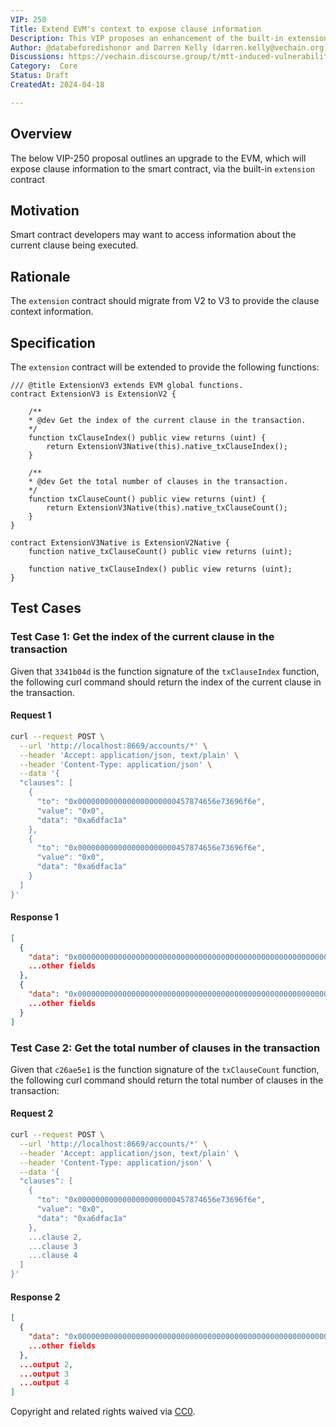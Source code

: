 ```yaml
---
VIP: 250
Title: Extend EVM's context to expose clause information
Description: This VIP proposes an enhancement of the built-in extension contract to provide information about the clauses in the current transaction.
Author: @databeforedishonor and Darren Kelly (darren.kelly@vechain.org)
Discussions: https://vechain.discourse.group/t/mtt-induced-vulnerabilities-in-randomized-events/88
Category:  Core
Status: Draft
CreatedAt: 2024-04-18

---
```


## Overview

The below VIP-250 proposal outlines an upgrade to the EVM, which will expose clause information to the smart contract, via the built-in `extension` contract
  
## Motivation

Smart contract developers may want to access information about the current clause being executed.

## Rationale

The `extension` contract should migrate from V2 to V3 to provide the clause context information.
  
## Specification

The `extension` contract will be extended to provide the following functions:  

```solidity
/// @title ExtensionV3 extends EVM global functions.
contract ExtensionV3 is ExtensionV2 {

    /**
    * @dev Get the index of the current clause in the transaction.
    */
    function txClauseIndex() public view returns (uint) {
        return ExtensionV3Native(this).native_txClauseIndex();
    }

    /**
    * @dev Get the total number of clauses in the transaction.
    */
    function txClauseCount() public view returns (uint) {
        return ExtensionV3Native(this).native_txClauseCount();
    }
}

contract ExtensionV3Native is ExtensionV2Native {
    function native_txClauseCount() public view returns (uint);

    function native_txClauseIndex() public view returns (uint);
}
```

## Test Cases

### Test Case 1: Get the index of the current clause in the transaction

Given that `3341b04d` is the function signature of the `txClauseIndex` function, the following curl command should return the index of the current clause in the transaction.

#### Request 1

```bash
curl --request POST \
  --url 'http://localhost:8669/accounts/*' \
  --header 'Accept: application/json, text/plain' \
  --header 'Content-Type: application/json' \
  --data '{
  "clauses": [
    {
      "to": "0x0000000000000000000000457874656e73696f6e",
      "value": "0x0",
      "data": "0xa6dfac1a"
    },
    {
      "to": "0x0000000000000000000000457874656e73696f6e",
      "value": "0x0",
      "data": "0xa6dfac1a"
    }
  ]
}'
```

#### Response 1

```json
[
  {
    "data": "0x0000000000000000000000000000000000000000000000000000000000000001",
    ...other fields
  },
  {
    "data": "0x0000000000000000000000000000000000000000000000000000000000000002",
    ...other fields
  }
]
```

### Test Case 2: Get the total number of clauses in the transaction

Given that `c26ae5e1` is the function signature of the `txClauseCount` function, the following curl command should return the total number of clauses in the transaction:

#### Request 2

```bash
curl --request POST \
  --url 'http://localhost:8669/accounts/*' \
  --header 'Accept: application/json, text/plain' \
  --header 'Content-Type: application/json' \
  --data '{
  "clauses": [
    {
      "to": "0x0000000000000000000000457874656e73696f6e",
      "value": "0x0",
      "data": "0xa6dfac1a"
    },
    ...clause 2,
    ...clause 3
    ...clause 4
  ]
}'
```

#### Response 2

```json
[
  {
    "data": "0x0000000000000000000000000000000000000000000000000000000000000004",
    ...other fields
  },
  ...output 2,
  ...output 3
  ...output 4
]
```
  
Copyright and related rights waived via [CC0](./LICENSE.md).
